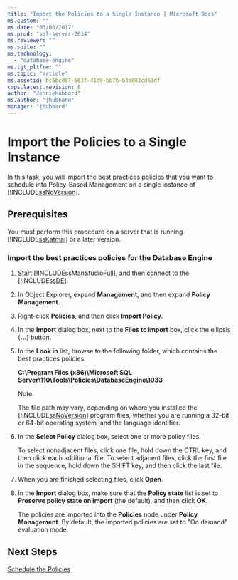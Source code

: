 ```yaml
---
title: "Import the Policies to a Single Instance | Microsoft Docs"
ms.custom: ""
ms.date: "03/06/2017"
ms.prod: "sql-server-2014"
ms.reviewer: ""
ms.suite: ""
ms.technology: 
  - "database-engine"
ms.tgt_pltfrm: ""
ms.topic: "article"
ms.assetid: bc5bcd87-663f-41d9-bb7b-b3e083cd63df
caps.latest.revision: 8
author: "JennieHubbard"
ms.author: "jhubbard"
manager: "jhubbard"
---
```

# Import the Policies to a Single Instance
  In this task, you will import the best practices policies that you want to schedule into Policy-Based Management on a single instance of [!INCLUDE[ssNoVersion](../../includes/ssnoversion-md.md)].  
  
## Prerequisites  
 You must perform this procedure on a server that is running [!INCLUDE[ssKatmai](../../includes/sskatmai-md.md)] or a later version.  
  
### Import the best practices policies for the Database Engine  
  
1.  Start [!INCLUDE[ssManStudioFull](../../includes/ssmanstudiofull-md.md)], and then connect to the [!INCLUDE[ssDE](../../includes/ssde-md.md)].  
  
2.  In Object Explorer, expand **Management**, and then expand **Policy Management**.  
  
3.  Right-click **Policies**, and then click **Import Policy**.  
  
4.  In the **Import** dialog box, next to the **Files to import** box, click the ellipsis (**…**) button.  
  
5.  In the **Look in** list, browse to the following folder, which contains the best practices policies:  
  
     **C:\Program Files (x86)\Microsoft SQL Server\110\Tools\Policies\DatabaseEngine\1033**  
  
    > [!NOTE]  
    >  The file path may vary, depending on where you installed the [!INCLUDE[ssNoVersion](../../includes/ssnoversion-md.md)] program files, whether you are running a 32-bit or 64-bit operating system, and the language identifier.  
  
6.  In the **Select Policy** dialog box, select one or more policy files.  
  
     To select nonadjacent files, click one file, hold down the CTRL key, and then click each additional file. To select adjacent files, click the first file in the sequence, hold down the SHIFT key, and then click the last file.  
  
7.  When you are finished selecting files, click **Open**.  
  
8.  In the **Import** dialog box, make sure that the **Policy state** list is set to **Preserve policy state on import** (the default), and then click **OK**.  
  
     The policies are imported into the **Policies** node under **Policy Management**. By default, the imported policies are set to "On demand" evaluation mode.  
  
## Next Steps  
 [Schedule the Policies](../../2014/tutorials/schedule-the-policies.md)  
  
  
